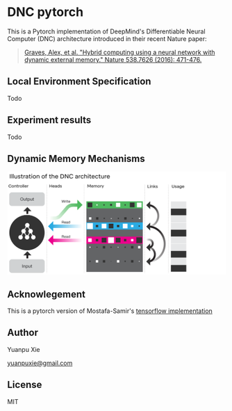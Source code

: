 # DNC pytorch

This is a Pytorch implementation of DeepMind's Differentiable Neural Computer (DNC) architecture introduced in their recent Nature paper:
> [Graves, Alex, et al. "Hybrid computing using a neural network with dynamic external memory." Nature 538.7626 (2016): 471-476.](http://www.nature.com/articles/nature20101.epdf?author_access_token=ImTXBI8aWbYxYQ51Plys8NRgN0jAjWel9jnR3ZoTv0MggmpDmwljGswxVdeocYSurJ3hxupzWuRNeGvvXnoO8o4jTJcnAyhGuZzXJ1GEaD-Z7E6X_a9R-xqJ9TfJWBqz)


## Local Environment Specification
Todo

## Experiment results
Todo
## Dynamic Memory Mechanisms

![DNC-Memory-Mechanisms](/figures/dnc_digram.png)

## Acknowlegement
This is a pytorch version of Mostafa-Samir's [tensorflow implementation](https://github.com/Mostafa-Samir/DNC-tensorflow)


## Author
Yuanpu Xie

[yuanpuxie@gmail.com](yuanpuxie@gmail.com)

## License
MIT
